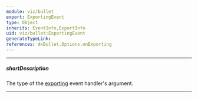 ```yaml
---
module: viz/bullet
export: ExportingEvent
type: Object
inherits: EventInfo,ExportInfo
uid: viz/bullet:ExportingEvent
generateTypeLink: 
references: dxBullet.Options.onExporting
---
```

---
##### shortDescription
The type of the [exporting]({basewidgetpath}/Events/#exporting) event handler's argument.

---
<!-- Description goes here -->